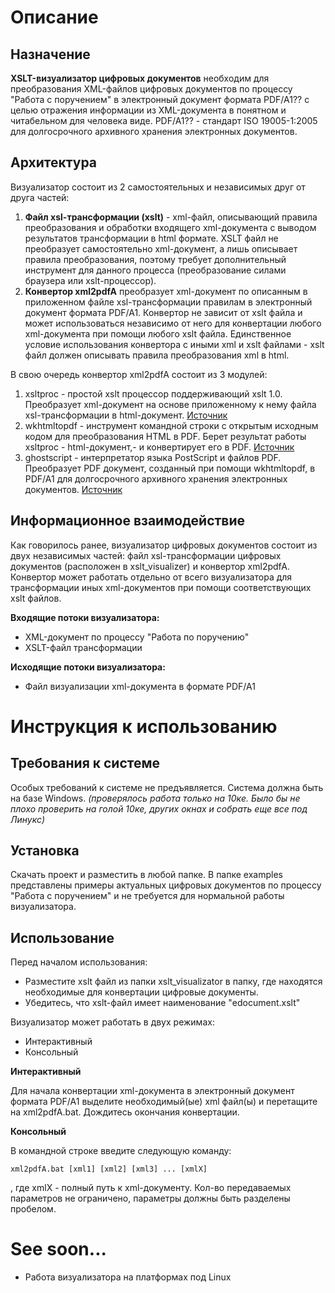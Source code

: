 # Описание
## Назначение
**XSLT-визуализатор цифровых документов** необходим для преобразования XML-файлов цифровых документов по процессу "Работа с поручением" в электронный документ формата PDF/A1?? с целью отражения информации из XML-документа в понятном и читабельном для человека виде. PDF/A1?? - стандарт ISO 19005-1:2005 для долгосрочного архивного хранения электронных документов.
## Архитектура
Визуализатор состоит из 2 самостоятельных и независимых друг от друга частей:
1. **Файл xsl-трансформации (xslt)** - xml-файл, описывающий правила преобразования и обработки входящего xml-документа с выводом результатов трансформации в html формате. XSLT файл не преобразует самостоятельно xml-документ, а лишь описывает правила преобразования, поэтому требует дополнительный инструмент для данного процесса (преобразование силами браузера или xslt-процессор).
2. **Конвертор xml2pdfA** преобразует xml-документ по описанным в приложенном файле xsl-трансформации правилам в электронный документ формата PDF/A1. Конвертор не зависит от xslt файла и может использоваться независимо от него для конвертации любого xml-документа при помощи любого xslt файла. Единственное условие использования конвертора с иными xml и xslt файлами - xslt файл должен описывать правила преобразования xml в html.

В свою очередь конвертор xml2pdfA состоит из 3 модулей:
1. xsltproc - простой xslt процессор поддерживающий xslt 1.0. Преобразует xml-документ на основе приложенному к нему файла xsl-трансформации в html-документ. [Источник](http://www.sagehill.net/docbookxsl/InstallingAProcessor.html)
2. wkhtmltopdf - инструмент командной строки с открытым исходным кодом для преобразования HTML в PDF. Берет результат работы xsltproc - html-документ,- и конвертирует его в PDF. [Источник](https://wkhtmltopdf.org/)
3. ghostscript - интерпретатор языка PostScript  и файлов PDF. Преобразует PDF документ, созданный при помощи wkhtmltopdf, в PDF/A1 для долгосрочного архивного хранения электронных документов. [Источник](https://www.ghostscript.com/)

## Информационное взаимодействие
Как говорилось ранее, визуализатор цифровых документов состоит из двух независимых частей: файл xsl-трансформации цифровых документов (расположен в  xslt_visualizer) и конвертор xml2pdfA. Конвертор может работать отдельно от всего визуализатора для трансформации иных xml-документов при помощи соответствующих xslt файлов.

**Входящие потоки визуализатора:**
- XML-документ по процессу "Работа по поручению"
- XSLT-файл трансформации

**Исходящие потоки визуализатора:**
- Файл визуализации xml-документа в формате PDF/A1
# Инструкция к использованию
## Требования к системе
Особых требований к системе не предъявляется. Система должна быть на базе Windows. 
*(проверялось работа только на 10ке. Было бы не плохо проверить на голой 10ке, других окнах и собрать еще все под Линукс)*
## Установка
Cкачать проект и разместить в любой папке.
В папке examples представлены примеры актуальных цифровых документов по процессу "Работа с поручением" и не требуется для нормальной работы визуализатора.
## Использование
Перед началом использования:
* Разместите xslt файл из папки xslt_visualizator в папку, где находятся необходимые для конвертации цифровые документы.
* Убедитесь, что xslt-файл имеет наименование "edocument.xslt"

Визуализатор может работать в двух режимах:
* Интерактивный
* Консольный

**Интерактивный**

Для начала конвертации xml-документа в электронный документ формата PDF/A1 выделите необходимый(ые) xml файл(ы) и перетащите на xml2pdfA.bat. Дождитесь окончания конвертации.

**Консольный**

В командной строке введите следующую команду:

`xml2pdfA.bat [xml1] [xml2] [xml3] ... [xmlX]`

, где xmlX - полный путь к xml-документу. Кол-во передаваемых параметров не ограничено, параметры должны быть разделены пробелом.


# See soon...
* Работа визуализатора на платформах под Linux

